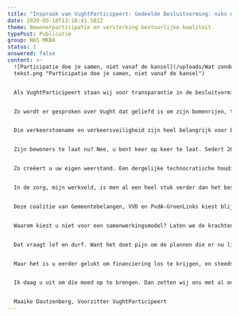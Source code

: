 ```yaml
---
title: "Inspraak van VughtParticipeert: Gedeelde Besluitvorming: niks ervan!"
date: 2020-05-10T13:18:41.581Z
theme: Bewonerparticipatie en versterking bestuurlijke kwaliteit
typePost: Publicatie
group: N65 MKBA
status: 1
answered: false
content: >-
  ![Participatie doe je samen, niet vanaf de kansel](/uploads/Wat zonder
  tekst.png "Participatie doe je samen, niet vanaf de kansel")


  Als VughtParticipeert staan wij voor transparantie in de besluitvorming met tijdige en adequate informatievoorziening aan bewoners. Als ik zo het burgerparticipatieproces beschouw in Vught, is in ieder geval geen sprake geweest van het goed informeren van burgers over de N65. De informatie was vaak onvolledig, niet tijdig en zelfs misleidend. Een heel recent voorbeeld van misleiding is de twee paginabrede advertentie in het Klaverblad – van onze eigen belastingcenten wel te verstaan.


  Zo wordt er gesproken over Vught dat geliefd is om zijn bomenrijen, terwijl voor de N65 aanleg 400 bomen worden gekapt. Daarvan komt maar een klein deel terug, dat nog lang zal moeten groeien eer het weer bomen zijn van enig formaat. Nog lachwekkender wordt het als geschreven wordt dat het beter zal gaan met de veiligheid van overstekende kinderen en ouderen, terwijl de realiteit is dat door de huidige plannen veel meer gemotoriseerd verkeer door het dorp gaat rijden. Dus neemt de veiligheid in veel woonwijken in Vught ook af.


  Die verkeerstoename en verkeersveiligheid zijn heel belangrijk voor bewoners. Ook het bestuur en de raadsleden zouden juist hier de absolute prioriteit aan moeten geven: het beschermen van bewoners en hun fietsende kinderen tegen ongevallen, geluidsoverlast, luchtvervuiling etc. Ook lezen wij dat de ‘wegen die het wel aankunnen’. Wie is meneer Weg en waar woont die? Het gaat om de ménsen die langs die straten wonen. En díe kunnen die toename in het verkeer niet aan. Bewoners zullen het u kwalijk nemen en er u als raadsleden verantwoordelijk voor houden als zij straks met alle gevolgen zitten.


  Zijn bewoners te laat nu? Nee, u bent keer op keer te laat. Sedert 2015 maken bewoners bezwaren. Maar u kijkt steeds de andere kant op en negeert de argumenten van bewoners keer op keer.


  Zo creëert u uw eigen weerstand. Een dergelijke technocratische houding is echt gedateerd in deze tijd van steeds beter opgeleide en geïnformeerde burgers. In deze tijd komt u niet meer weg met het laten stemmen door bewoners eens in de zoveel tijd, en dat vervolgens te gebruiken als een soort carte blanche om eigen ideeën uit te voeren. De burger van nu eist regie op en wil meebeslissen. Ook tussentijds.


  In de zorg, mijn werkveld, is men al een heel stuk verder dan het bestuur in Vught. Daar is het gebruikelijk dat artsen samen met de patiënt beslissingen nemen voor een behandeling, en dat dit gebeurt op basis van goede informatie over de voor- én de nadelen. Arts en patiënt doen dat in een proces van gedeelde besluitvorming waarbij de patiënt de laatste stem heeft. Wat zou u doen, als het u zou overkomen dat een medisch specialist u onvolledige en gekleurde informatie geeft over een behandeling die van grote invloed is op uw leven? En die zegt, och, als u er later problemen mee krijgt, dan zien we dat dan wel weer. Dan zou u toch ook woest zijn en tegen die specialist een proces aanspannen, zeker als hij dat ook nog probeert te ontkennen? Dat is precies wat hier gebeurt.


  Deze coalitie van Gemeentebelangen, VVD en PvdA-GroenLinks kiest blijkbaar voor een conflictmodel. Misschien omdat zij niet beter weten, een soort bedrijfsblindheid. Het gevolg is dat bewoners en allerlei organisaties de loopgraven ingaan en een gang naar de rechter aan het voorbereiden zijn. Dat wordt een lange en nare strijd. Misschien klopt u zich straks trots op de borst als het plan is aangenomen, maar ik kan u garanderen dat het een Pyrrhus overwinning zal zijn met alleen maar verliezers. Bovendien gaat voorlopig geen schop de grond in. Want zolang de rechtsgangen lopen, mag er niet verbouwd worden.


  Waarom kiest u niet voor een samenwerkingsmodel? Laten we de krachten van bewoners van Vught verenigen met die van de gemeentelijke organisatie en samen naar de landelijke politiek gaan, de Ministeries en de Provincie. Om te vragen voor een beter alternatief, zoals de ondergrondse variant.


  Dat vraagt lef en durf. Want het doet pijn om de plannen die er nu liggen, los te laten. Dat snappen wij ook.


  Maar het is u eerder gelukt om financiering los te krijgen, en steeds meer. Dus waarom niet nog even wat langer volhouden en gaan voor een echt goed plan? U kent vast het verhaal van Hein Bergé. Hij verzette zich tot het einde toe tegen de demping van de Binnendieze en met succes. De naam van de dringende wethouder zijn wij vergeten, de naam van die ene persoon niet, dat was Hein Bergé. Het is aan u hoe onze gemeente en u straks zullen worden herinnerd.


  Ik daag u uit om díe moed op te brengen. Dan zetten wij ons met al onze energie sámen met u in, in een proces van gedeelde besluitvorming. Voor een veiliger plan. Waarmee de doelstellingen van de N65 wél worden behaald.


  Maaike Dautzenberg, Voorzitter VughtParticipeert
---
```

